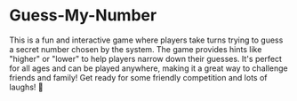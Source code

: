 # Guess-My-Number
This is a fun and interactive game where players take turns trying to guess a secret number chosen by the system. The game provides hints like "higher" or "lower" to help players narrow down their guesses. It's perfect for all ages and can be played anywhere, making it a great way to challenge friends and family! Get ready for some friendly competition and lots of laughs! 🎉
